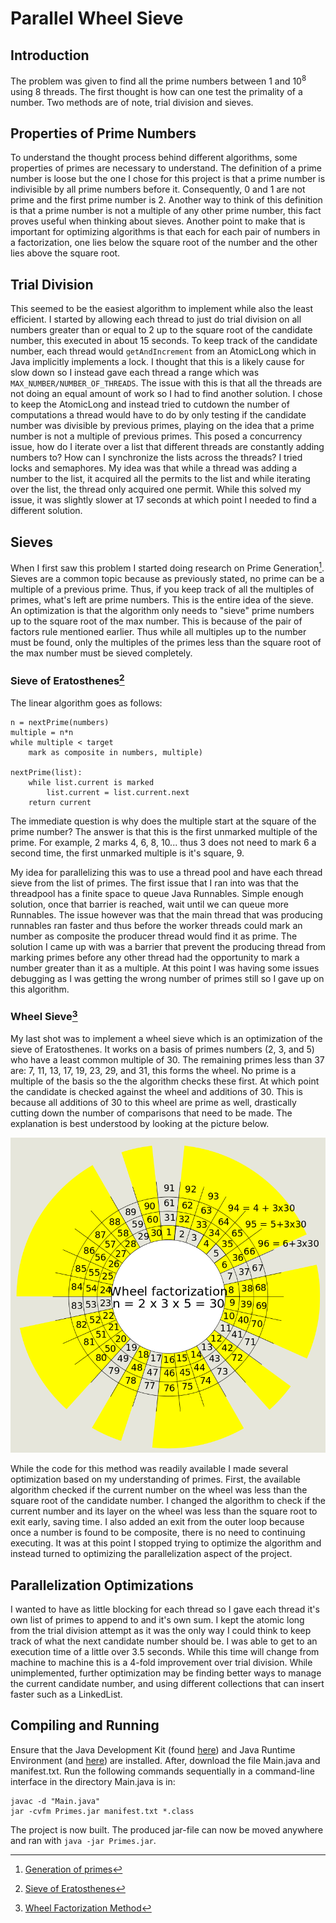 # Parallel Wheel Sieve

## Introduction

The problem was given to find all the prime numbers between 1 and 10<sup>8</sup> using 8 threads. The first thought is how can one test the primality of a number.
Two methods are of note, trial division and sieves.

## Properties of Prime Numbers

To understand the thought process behind different algorithms, some properties of primes are necessary to understand. The definition of a prime number is loose but
the one I chose for this project is that a prime number is indivisible by all prime numbers before it. Consequently, 0 and 1 are not prime and the first prime number is 2.
Another way to think of this definition is that a prime number is not a multiple of any other prime number, this fact proves useful when thinking about sieves. Another
point to make that is important for optimizing algorithms is that each for each pair of numbers in a factorization, one lies below the square root of the number and the other lies
above the square root.

## Trial Division

This seemed to be the easiest algorithm to implement while also the least efficient. I started by allowing each thread to just do trial division on all numbers greater than
or equal to 2 up to the square root of the candidate number, this executed in about 15 seconds. To keep track of the candidate number, each thread would `getAndIncrement` from an AtomicLong
which in Java implicitly implements a lock. I thought that this is a likely cause for slow down so I instead gave each thread a range which was `MAX_NUMBER/NUMBER_OF_THREADS`.
The issue with this is that all the threads are not doing an equal amount of work so I had to find another solution. I chose to keep the AtomicLong and instead tried to cutdown the number of
computations a thread would have to do by only testing if the candidate number was divisible by previous primes, playing on the idea that a prime number is not a multiple of previous primes.
This posed a concurrency issue, how do I iterate over a list that different threads are constantly adding numbers to? How can I synchronize the lists across the threads? I tried locks
and semaphores. My idea was that while a thread was adding a number to the list, it acquired all the permits to the list and while iterating over the list, the thread only acquired one permit.
While this solved my issue, it was slightly slower at 17 seconds at which point I needed to find a different solution.

## Sieves

When I first saw this problem I started doing research on Prime Generation[^1]. Sieves are a common topic because as previously stated, no prime can be a multiple of a previous prime.
Thus, if you keep track of all the multiples of primes, what's left are prime numbers. This is the entire idea of the sieve. An optimization is that the algorithm only needs to "sieve"
prime numbers up to the square root of the max number. This is because of the pair of factors rule mentioned earlier. Thus while all multiples up to the number must be found, only the multiples
of the primes less than the square root of the max number must be sieved completely.

### Sieve of Eratosthenes[^2]

The linear algorithm goes as follows:
```
n = nextPrime(numbers)
multiple = n*n
while multiple < target
    mark as composite in numbers, multiple)

nextPrime(list):
    while list.current is marked
        list.current = list.current.next
    return current
```
The immediate question is why does the multiple start at the square of the prime number? The answer is that this is the first unmarked multiple of the prime. For example, 2 marks 4, 6, 8, 10... thus 3 does not
need to mark 6 a second time, the first unmarked multiple is it's square, 9.

My idea for parallelizing this was to use a thread pool and have each thread sieve from the list of primes. The first issue that I ran into was that the threadpool has a finite space
to queue Java Runnables. Simple enough solution, once that barrier is reached, wait until we can queue more Runnables. The issue however was that the main thread that was producing runnables
ran faster and thus before the worker threads could mark an number as composite the producer thread would find it as prime. The solution I came up with was a barrier that prevent the producing thread
from marking primes before any other thread had the opportunity to mark a number greater than it as a multiple. At this point I was having some issues debugging as I was getting the wrong number
of primes still so I gave up on this algorithm.

### Wheel Sieve[^3]

My last shot was to implement a wheel sieve which is an optimization of the sieve of Eratosthenes. It works on a basis of primes numbers (2, 3, and 5) who have a least common multiple of 30. The remaining primes less than 37 are:
7, 11, 13, 17, 19, 23, 29, and 31, this forms the wheel. No prime is a multiple of the basis so the the algorithm checks these first. At which point the candidate is checked against the wheel and additions of 30.
This is because all additions of 30 to this wheel are prime as well, drastically cutting down the number of comparisons that need to be made. The explanation is best understood by looking at the picture below.

![Wheel sieve](https://github.com/NChitty/Prime-Threads/blob/main/Wheel%20Factorization.png)

While the code for this method was readily available I made several optimization based on my understanding of primes. First, the available algorithm checked if the current number on the wheel was less than the square root of the
candidate number. I changed the algorithm to check if the current number and its layer on the wheel was less than the square root to exit early, saving time. I also added an exit from the outer loop because once a number is found to be
composite, there is no need to continuing executing. It was at this point I stopped trying to optimize the algorithm and instead turned to optimizing the parallelization aspect of the project.

## Parallelization Optimizations

I wanted to have as little blocking for each thread so I gave each thread it's own list of primes to append to and it's own sum. I kept the atomic long from the trial division attempt
as it was the only way I could think to keep track of what the next candidate number should be. I was able to get to an execution time of a little over 3.5 seconds. While this time will change
from machine to machine this is a 4-fold improvement over trial division. While unimplemented, further optimization may be finding better ways to manage the current candidate number, and using different
collections that can insert faster such as a LinkedList.

## Compiling and Running

Ensure that the Java Development Kit (found [here](https://www.oracle.com/java/technologies/downloads)) and Java Runtime Environment (and [here](https://www.java.com/en/download/manual.jsp)) are installed.
After, download the file Main.java and manifest.txt. Run the following commands sequentially in a command-line interface in the directory Main.java is in:
```
javac -d "Main.java"
jar -cvfm Primes.jar manifest.txt *.class
```
The project is now built. The produced jar-file can now be moved anywhere and ran with `java -jar Primes.jar`.

[^1]:[Generation of primes](https://en.wikipedia.org/wiki/Generation_of_primes)
[^2]:[Sieve of Eratosthenes](https://en.wikipedia.org/wiki/Sieve_of_Eratosthenes)
[^3]:[Wheel Factorization Method](https://www.geeksforgeeks.org/wheel-factorization-algorithm/#:~:text=Wheel%20Factorization%20is%20the%20improvement,all%20numbers%20of%20the%20basis.)
